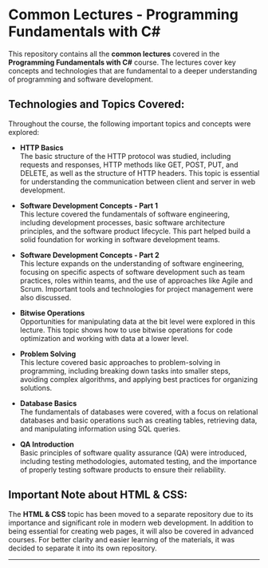 # Common Lectures - Programming Fundamentals with C#

This repository contains all the **common lectures** covered in the **Programming Fundamentals with C#** course. The lectures cover key concepts and technologies that are fundamental to a deeper understanding of programming and software development.

## Technologies and Topics Covered:

Throughout the course, the following important topics and concepts were explored:

- **HTTP Basics**  
  The basic structure of the HTTP protocol was studied, including requests and responses, HTTP methods like GET, POST, PUT, and DELETE, as well as the structure of HTTP headers. This topic is essential for understanding the communication between client and server in web development.

- **Software Development Concepts - Part 1**  
  This lecture covered the fundamentals of software engineering, including development processes, basic software architecture principles, and the software product lifecycle. This part helped build a solid foundation for working in software development teams.

- **Software Development Concepts - Part 2**  
  This lecture expands on the understanding of software engineering, focusing on specific aspects of software development such as team practices, roles within teams, and the use of approaches like Agile and Scrum. Important tools and technologies for project management were also discussed.

- **Bitwise Operations**  
  Opportunities for manipulating data at the bit level were explored in this lecture. This topic shows how to use bitwise operations for code optimization and working with data at a lower level.

- **Problem Solving**  
  This lecture covered basic approaches to problem-solving in programming, including breaking down tasks into smaller steps, avoiding complex algorithms, and applying best practices for organizing solutions.

- **Database Basics**  
  The fundamentals of databases were covered, with a focus on relational databases and basic operations such as creating tables, retrieving data, and manipulating information using SQL queries.

- **QA Introduction**  
  Basic principles of software quality assurance (QA) were introduced, including testing methodologies, automated testing, and the importance of properly testing software products to ensure their reliability.

## Important Note about HTML & CSS:

The **HTML & CSS** topic has been moved to a separate repository due to its importance and significant role in modern web development. In addition to being essential for creating web pages, it will also be covered in advanced courses. For better clarity and easier learning of the materials, it was decided to separate it into its own repository.

---
